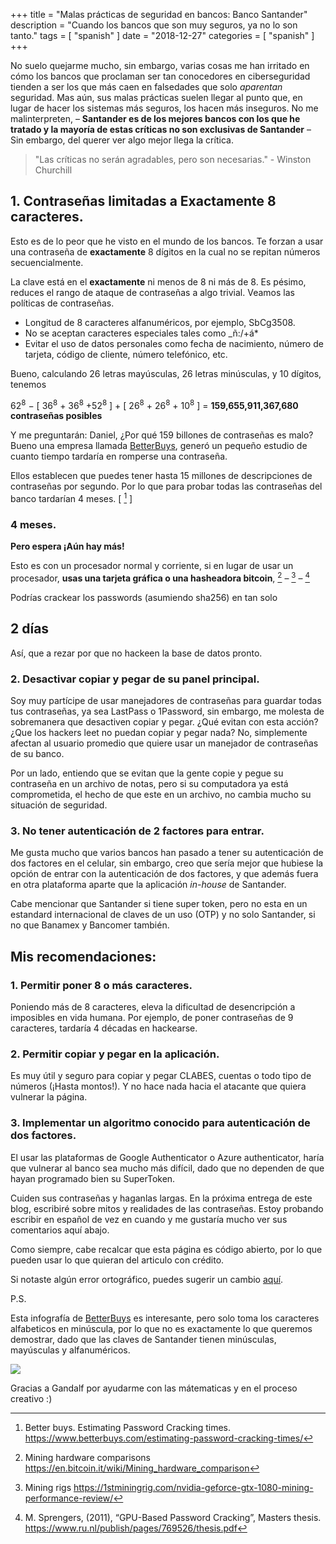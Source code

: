 +++
title = "Malas prácticas de seguridad en bancos: Banco Santander"
description = "Cuando los bancos que son muy seguros, ya no lo son tanto."
tags = [
    "spanish"
]
date = "2018-12-27"
categories = [
    "spanish"
]
+++

No suelo quejarme mucho, sin embargo, varias cosas me han irritado en cómo los bancos que proclaman ser tan conocedores en ciberseguridad tienden a ser los que más caen en falsedades que solo *aparentan* seguridad. Mas aún, sus malas prácticas suelen llegar al punto que, en lugar de hacer los sistemas más seguros, los hacen más inseguros. No me malinterpreten, – **Santander es de los mejores bancos con los que he tratado y la mayoría de estas críticas no son exclusivas de Santander** – Sin embargo, del querer ver algo mejor llega la crítica.

> "Las críticas no serán agradables, pero son necesarias." - Winston Churchill

## 1. Contraseñas limitadas a **Exactamente** 8 caracteres.

Esto es de lo peor que he visto en el mundo de los bancos. Te forzan a usar una contraseña de **exactamente** 8 dígitos en la cual no se repitan números secuencialmente.

La clave está en el **exactamente** ni menos de 8 ni más de 8. Es pésimo, reduces el rango de ataque de contraseñas a algo trivial. Veamos las políticas de contraseñas.


- Longitud de 8 caracteres alfanuméricos, por ejemplo, SbCg3508.
- No se aceptan caracteres especiales tales como _ñ:/+á*
- Evitar el uso de datos personales como fecha de nacimiento, número de tarjeta, código de cliente, número telefónico, etc.

Bueno, calculando 26 letras mayúsculas, 26 letras minúsculas, y 10 dígitos, tenemos 

62<sup>8</sup> − [ 36<sup>8</sup> + 36<sup>8</sup> +52<sup>8</sup> ] + [ 26<sup>8</sup> + 26<sup>8</sup> + 10<sup>8</sup> ] = 
**159,655,911,367,680 contraseñas posibles**

Y me preguntarán: Daniel, ¿Por qué 159 billones de contraseñas es malo? Bueno una empresa llamada [BetterBuys](https://www.betterbuys.com/estimating-password-cracking-times/), generó un pequeño estudio de cuanto tiempo tardaría en romperse una contraseña.

Ellos establecen que puedes tener hasta 15 millones de descripciones de contraseñas por segundo. Por lo que para probar todas las contraseñas del banco tardarían 4 meses. [ [^0] ] 

[^0]: Better buys. Estimating Password Cracking times. https://www.betterbuys.com/estimating-password-cracking-times/

### 4 meses.

**Pero espera ¡Aún hay más!** 

Esto es con un procesador normal y corriente, si en lugar de usar un procesador, **usas una tarjeta gráfica o una hasheadora  bitcoin**,  [^2] – [^3] – [^4]

Podrías crackear los passwords (asumiendo sha256) en tan solo

## 2 días

Así, que a rezar por que no hackeen la base de datos pronto.

[^2]: Mining hardware comparisons https://en.bitcoin.it/wiki/Mining_hardware_comparison

[^3]: Mining rigs https://1stminingrig.com/nvidia-geforce-gtx-1080-mining-performance-review/

[^4]: M. Sprengers, (2011), “GPU-Based Password Cracking”, Masters thesis. https://www.ru.nl/publish/pages/769526/thesis.pdf


### 2. Desactivar copiar y pegar de su panel principal.

Soy muy partícipe de usar manejadores de contraseñas para guardar todas tus contraseñas, ya sea LastPass o 1Password, sin embargo, me molesta de sobremanera que desactiven copiar y pegar. ¿Qué evitan con esta acción? ¿Que los hackers leet no puedan copiar y pegar nada? No, simplemente afectan al usuario promedio que quiere usar un manejador de contraseñas de su banco. 

Por un lado, entiendo que se evitan que la gente copie y pegue su contraseña en un archivo de notas, pero si su computadora ya está comprometida, el hecho de que este en un archivo, no cambia mucho su situación de seguridad.

### 3. No tener autenticación de 2 factores para entrar.

Me gusta mucho que varios bancos han pasado a tener su autenticación de dos factores en el celular, sin embargo, creo que sería mejor que hubiese la opción de entrar con la autenticación de dos factores, y que además fuera en otra plataforma aparte que la aplicación *in-house* de Santander.

Cabe mencionar que Santander si tiene super token, pero no esta en un estandard internacional de claves de un uso (OTP) y no solo Santander, si no que Banamex y Bancomer también.

## Mis recomendaciones:

### 1. Permitir poner 8 o más caracteres.

Poniendo más de 8 caracteres, eleva la dificultad de desencripción a imposibles en vida humana. Por ejemplo, de poner contraseñas de 9 caracteres, tardaría 4 décadas en hackearse.

### 2. Permitir copiar y pegar en la aplicación.

Es muy útil y seguro para copiar y pegar CLABES, cuentas o todo tipo de números (¡Hasta montos!). Y no hace nada hacia el atacante que quiera vulnerar la página.

### 3. Implementar un algoritmo conocido para autenticación de dos factores.

El usar las plataformas de Google Authenticator o Azure authenticator, haría que vulnerar al banco sea mucho más difícil, dado que no dependen de que hayan programado bien su SuperToken.

Cuiden sus contraseñas y haganlas largas. En la próxima entrega de este blog, escribiré sobre mitos y realidades de las contraseñas. Estoy probando escribir en español de vez en cuando y me gustaría mucho ver sus comentarios aquí abajo.

Como siempre, cabe recalcar que esta página es código abierto, por lo que pueden usar lo que quieran del articulo con crédito.

Si notaste algún error ortográfico, puedes sugerir un cambio [aquí](http://github.com/danielsada/danielsada.tech).

P.S.

Esta infografía de [BetterBuys](https://www.betterbuys.com/estimating-password-cracking-times/) es interesante, pero solo toma los caracteres alfabeticos en minúscula, por lo que no es exactamente lo que queremos demostrar, dado que las claves de Santander tienen minúsculas, mayúsculas y alfanuméricos.

![](https://www.betterbuys.com/estimating-password-cracking-times/assets/images/password_time_and_length.jpg)

Gracias a Gandalf por ayudarme con las mátematicas y en el proceso creativo :)






